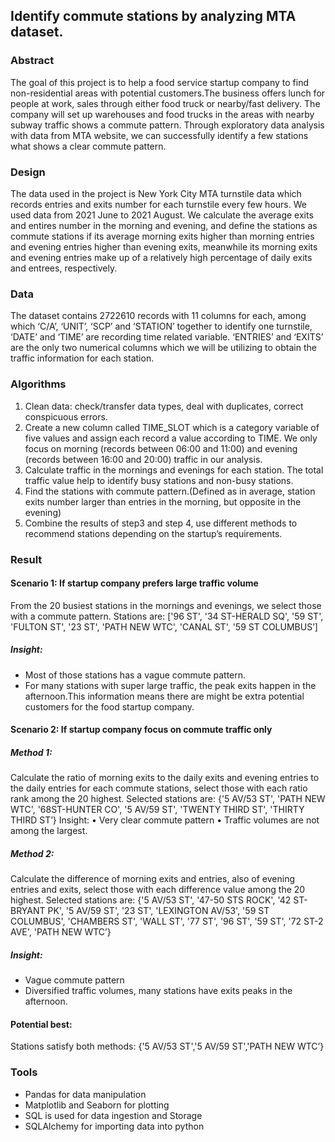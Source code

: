 ## Identify commute stations by analyzing MTA dataset.
### Abstract
The goal of this project is to help a food service startup company to find non-residential areas with potential customers.The business offers lunch for people at work, sales through either food truck or nearby/fast delivery. The company will set up warehouses and food trucks in the areas with nearby subway traffic shows a commute pattern. Through exploratory data analysis with data from MTA website, we can successfully identify a few stations what shows a clear commute pattern.
### Design
The data used in the project is New York City MTA turnstile data which records entries and exits number for each turnstile every few hours. We used data from 2021 June to 2021 August. We calculate the average exits and entires number in the morning and evening, and define the stations as commute stations if its average morning exits higher than morning entries and evening entries higher than evening exits, meanwhile its morning exits and evening entries make up of a relatively high percentage of daily exits and entrees, respectively.
### Data
The dataset contains 2722610 records with 11 columns for each, among which ‘C/A’, ‘UNIT’, ‘SCP’ and ‘STATION’ together to identify one turnstile, ‘DATE’ and ‘TIME’ are recording time related variable. ‘ENTRIES’ and ‘EXITS’ are the only two numerical columns which we will be utilizing to obtain the traffic information for each station.
### Algorithms
1. Clean data: check/transfer data types, deal with duplicates, correct conspicuous errors.
2. Create a new column called TIME_SLOT which is a category variable of five values and assign each record a value according to TIME. We only focus on morning (records between 06:00 and 11:00) and evening (records between 16:00 and 20:00) traffic in our analysis.
3. Calculate traffic in the mornings and evenings for each station. The total traffic value help to identify busy stations and non-busy stations.
4. Find the stations with commute pattern.(Defined as in average, station exits number larger than entries in the morning, but opposite in the evening)
5. Combine the results of step3 and step 4, use different methods to recommend stations depending on the startup’s requirements.

### Result
#### Scenario 1: If startup company prefers large traffic volume
From the 20 busiest stations in the mornings and evenings, we select those with a commute pattern. Stations are:
['96 ST', '34 ST-HERALD SQ', '59 ST', 'FULTON ST', '23 ST', 'PATH NEW WTC', 'CANAL ST', '59 ST COLUMBUS’]
##### Insight:
- Most of those stations has a vague commute pattern.
- For many stations with super large traffic, the peak exits happen in the afternoon.This information means there are might be extra potential customers for the food startup company.
#### Scenario 2: If startup company focus on commute traffic only
##### Method 1:
Calculate the ratio of morning exits to the daily exits and evening entries to the daily entries for each commute stations, select those with each ratio rank among the 20 highest.
Selected stations are:
{'5 AV/53 ST', 'PATH NEW WTC', '68ST-HUNTER CO', '5 AV/59 ST', 'TWENTY THIRD ST', 'THIRTY THIRD ST’}
Insight:
• Very clear commute pattern
• Traffic volumes are not among the largest.
##### Method 2:
Calculate the difference of morning exits and entries, also of evening entries and exits, select those with each difference value among the 20 highest.
Selected stations are:
{'5 AV/53 ST', '47-50 STS ROCK', '42 ST-BRYANT PK', '5 AV/59 ST', '23 ST', 'LEXINGTON AV/53', '59 ST COLUMBUS', 'CHAMBERS ST', 'WALL ST', '77 ST', '96 ST', '59 ST', '72 ST-2 AVE', 'PATH NEW WTC’}
##### Insight:
- Vague commute pattern
- Diversified traffic volumes, many stations have exits peaks in the afternoon.
#### Potential best:
Stations satisfy both methods:
{'5 AV/53 ST','5 AV/59 ST','PATH NEW WTC’}
### Tools
- Pandas for data manipulation
- Matplotlib and Seaborn for plotting
- SQL is used for data ingestion and Storage
- SQLAlchemy for importing data into python
